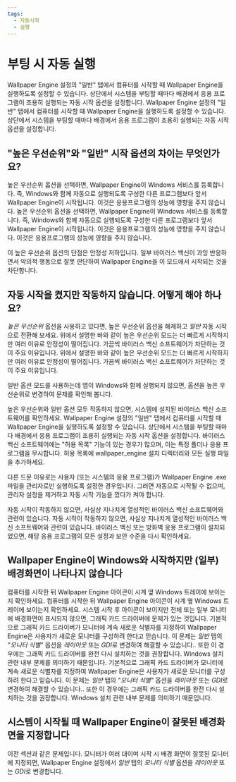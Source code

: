 ```yaml
---
tags:
  - 자동시작
  - 실행
---
```


# 부팅 시 자동 실행

Wallpaper Engine 설정의 "일반" 탭에서 컴퓨터를 시작할 때 Wallpaper Engine을 실행하도록 설정할 수 있습니다. 상단에서 시스템을 부팅할 때마다 배경에서 응용 프로그램이 조용히 실행되는 자동 시작 옵션을 설정합니다. Wallpaper Engine 설정의 "일반" 탭에서 컴퓨터를 시작할 때 Wallpaper Engine을 실행하도록 설정할 수 있습니다. 상단에서 시스템을 부팅할 때마다 배경에서 응용 프로그램이 조용히 실행되는 자동 시작 옵션을 설정합니다.

## "높은 우선순위"와 "일반" 시작 옵션의 차이는 무엇인가요?

높은 우선순위 옵션을 선택하면, Wallpaper Engine이 Windows 서비스를 등록합니다. 즉, Windows와 함께 자동으로 실행되도록 구성한 다른 프로그램보다 앞서 Wallpaper Engine이 시작됩니다. 이것은 응용프로그램의 성능에 영향을 주지 않습니다. 높은 우선순위 옵션을 선택하면, Wallpaper Engine이 Windows 서비스를 등록합니다. 즉, Windows와 함께 자동으로 실행되도록 구성한 다른 프로그램보다 앞서 Wallpaper Engine이 시작됩니다. 이것은 응용프로그램의 성능에 영향을 주지 않습니다. 이것은 응용프로그램의 성능에 영향을 주지 않습니다.

이 높은 우선순위 옵션의 단점은 안정성 저하입니다. 일부 바이러스 백신이 과잉 반응하면서 악의적 행동으로 잘못 판단하여 Wallpaper Engine을 이 모드에서 시작되는 것을 차단합니다.

## 자동 시작을 켰지만 작동하지 않습니다. 어떻게 해야 하나요?

*높은 우선순위* 옵션을 사용하고 있다면, 높은 우선순위 옵션을 해제하고 *일반* 자동 시작으로 전환해 보세요. 위에서 설명한 바와 같이 높은 우선순위 모드는 더 빠르게 시작하지만 여러 이유로 안정성이 떨어집니다. 가끔씩 바이러스 백신 소프트웨어가 차단하는 것이 주요 이유입니다. 위에서 설명한 바와 같이 높은 우선순위 모드는 더 빠르게 시작하지만 여러 이유로 안정성이 떨어집니다. 가끔씩 바이러스 백신 소프트웨어가 차단하는 것이 주요 이유입니다.

일반 옵션 모드를 사용하는데 앱이 Windows와 함께 실행되지 않으면, 옵션을 높은 우선순위로 변경하여 문제를 확인해 봅니다.

높은 우선순위와 일반 옵션 모두 작동하지 않으면, 시스템에 설치된 바이러스 백신 소프트웨어를 확인하세요. Wallpaper Engine 설정의 "일반" 탭에서 컴퓨터를 시작할 때 Wallpaper Engine을 실행하도록 설정할 수 있습니다. 상단에서 시스템을 부팅할 때마다 배경에서 응용 프로그램이 조용히 실행되는 자동 시작 옵션을 설정합니다. 바이러스 백신 소프트웨어에는 "허용 목록" 기능이 있는 경우가 많으며, 이는 특정 폴더나 응용 프로그램을 무시합니다. 허용 목록에 wallpaper_engine 설치 디렉터리와 모든 실행 파일을 추가하세요.

다른 드문 이유로는 사용자 (또는 시스템의 응용 프로그램)가 Wallpaper Engine .exe 파일을 관리자로만 실행하도록 설정한 경우입니다. 그러면 자동으로 시작될 수 없으며, 관리자 설정을 제거하고 자동 시작 기능을 껐다가 켜야 합니다.

자동 시작이 작동하지 않으면, 사실상 지나치게 열성적인 바이러스 백신 소프트웨어와 관련이 있습니다. 자동 시작이 작동하지 않으면, 사실상 지나치게 열성적인 바이러스 백신 소프트웨어와 관련이 있습니다. 바이러스 백신 또는 방화벽 응용 프로그램이 설치되었으면, 해당 응용 프로그램의 모든 설정과 보안 수준을 다시 확인하세요.

## Wallpaper Engine이 Windows와 시작하지만 (일부) 배경화면이 나타나지 않습니다

 컴퓨터를 시작한 뒤 Wallpaper Engine 아이콘이 시계 옆 Windows 트레이에 보이는지 확인하세요. 컴퓨터를 시작한 뒤 Wallpaper Engine 아이콘이 시계 옆 Windows 트레이에 보이는지 확인하세요. 시스템 시작 후 아이콘이 보이지만 전체 또는 일부 모니터에 배경화면이 표시되지 않으면, 그래픽 카드 드라이버에 문제가 있는 것입니다. 기본적으로 그래픽 카드 드라이버가 모니터에 계속 새로운 식별자를 지정하여 Wallpaper Engine은 사용자가 새로운 모니터를 구성하려 한다고 믿습니다. 이 문제는 *일반* 탭의 *"모니터 식별"* 옵션을 *레이아웃* 또는 *GDI*로 변경하여 해결할 수 있습니다.. 또한 이 경우에는 그래픽 카드 드라이버를 완전 다시 설치하는 것을 권장합니다. Windows 설치 관련 내부 문제를 의미하기 때문입니다. 기본적으로 그래픽 카드 드라이버가 모니터에 계속 새로운 식별자를 지정하여 Wallpaper Engine은 사용자가 새로운 모니터를 구성하려 한다고 믿습니다. 이 문제는 *일반* 탭의 *"모니터 식별"* 옵션을 *레이아웃* 또는 *GDI*로 변경하여 해결할 수 있습니다.. 또한 이 경우에는 그래픽 카드 드라이버를 완전 다시 설치하는 것을 권장합니다. Windows 설치 관련 내부 문제를 의미하기 때문입니다.

 ## 시스템이 시작될 때 Wallpaper Engine이 잘못된 배경화면을 지정합니다

 이전 섹션과 같은 문제입니다. 모니터가 여러 대이며 시작 시 배경 화면이 잘못된 모니터에 지정되면, Wallpaper Engine 설정에서 *일반* 탭의 *모니터 식별* 옵션을 *레이아웃* 또는 *GDI*로 변경합니다.
